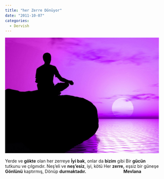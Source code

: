 ```yaml
---
title: "her Zerre Dönüyor"
date: "2011-10-07"
categories: 
  - Dervish
---
```


[![tell4thing1blogspotcom-how-to-meditation.jpg](../uploads/2011/10/tell4thing1blogspotcom-how-to-meditation.jpg)](../uploads/2011/10/tell4thing1blogspotcom-how-to-meditation.jpg "tell4thing1blogspotcom-how-to-meditation.jpg")

[](../uploads/2011/10/b_zerre.jpg "b_zerre.jpg")Yerde ve **gökte** olan her zerreye **İyi bak**, onlar da **bizim** gibi Bir **gücün** tutkunu ve çılgınıdır. Neş’eli ve **neş’esiz**, iyi, kötü Her **zerre,** eşsiz bir güneşe **Gönlünü** kaptırmış, Dönüp **durmaktadır.**                               **Mevlana**
